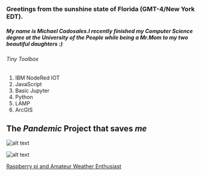### Greetings from the sunshine state of Florida (GMT-4/New York EDT).
##### My name is Michael Cadosales.I recently finished my Computer Science degree at the University of the People while being a Mr.Mom to my two beautiful daughters :)
###### Tiny Toolbox
1. IBM NodeRed IOT
2. JavaScript 
3. Basic Jupyter 
4. Python 
5. LAMP  
6. ArcGIS

## The *Pandemic* Project that saves _me_

![alt text][logo1]

[logo1]: https://github.com/MichaelCado/Pi-Loton-Project/blob/master/Screen%20Shot%202020-06-10%20at%2011.08.46%20AM.png "Pi-loton Project Node flow "

![alt text][logo2]

[logo2]: https://github.com/MichaelCado/Pi-Loton-Project/blob/master/Screen%20Shot%202020-06-11%20at%201.47.49%20PM.png

[Raspberry pi and  Amateur Weather Enthusiast]( https://www.arcgis.com/home/webmap/viewer.html?webmap=5e7f16de8339411b900cd9cafefb4bda)
